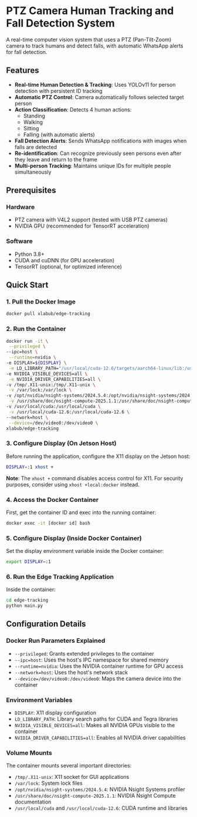 # PTZ Camera Human Tracking and Fall Detection System

A real-time computer vision system that uses a PTZ (Pan-Tilt-Zoom) camera to track humans and detect falls, with automatic WhatsApp alerts for fall detection.

## Features

- **Real-time Human Detection & Tracking**: Uses YOLOv11 for person detection with persistent ID tracking
- **Automatic PTZ Control**: Camera automatically follows selected target person
- **Action Classification**: Detects 4 human actions:
  - Standing
  - Walking
  - Sitting
  - Falling (with automatic alerts)
- **Fall Detection Alerts**: Sends WhatsApp notifications with images when falls are detected
- **Re-identification**: Can recognize previously seen persons even after they leave and return to the frame
- **Multi-person Tracking**: Maintains unique IDs for multiple people simultaneously

## Prerequisites

### Hardware
- PTZ camera with V4L2 support (tested with USB PTZ cameras)
- NVIDIA GPU (recommended for TensorRT acceleration)

### Software
- Python 3.8+
- CUDA and cuDNN (for GPU acceleration)
- TensorRT (optional, for optimized inference)

## Quick Start

### 1. Pull the Docker Image
```bash
docker pull xlabub/edge-tracking
```

### 2. Run the Container
```bash
docker run -it \
 --privileged \
--ipc=host \
 --runtime=nvidia \
-e DISPLAY=${DISPLAY} \
 -e LD_LIBRARY_PATH="/usr/local/cuda-12.6/targets/aarch64-linux/lib:/usr/local/cuda/lib64:/usr/lib/aarch64-linux-gnu:/usr/lib/aarch64-linux-gnu/tegra:/usr/lib/aarch64-linux-gnu/tegra-egl:${LD_LIBRARY_PATH}" \
-e NVIDIA_VISIBLE_DEVICES=all \
 -e NVIDIA_DRIVER_CAPABILITIES=all \
-v /tmp/.X11-unix:/tmp/.X11-unix \
 -v /var/lock:/var/lock \
-v /opt/nvidia/nsight-systems/2024.5.4:/opt/nvidia/nsight-systems/2024.5.4 \
 -v /usr/share/doc/nsight-compute-2025.1.1:/usr/share/doc/nsight-compute-2025.1.1 \
-v /usr/local/cuda:/usr/local/cuda \
 -v /usr/local/cuda-12.6:/usr/local/cuda-12.6 \
--network=host \
 --device=/dev/video0:/dev/video0 \
xlabub/edge-tracking
```

### 3. Configure Display (On Jetson Host)
Before running the application, configure the X11 display on the Jetson host:
```bash
DISPLAY=:1 xhost +
```

**Note**: The `xhost +` command disables access control for X11. For security purposes, consider using `xhost +local:docker` instead.

### 4. Access the Docker Container
First, get the container ID and exec into the running container:
```bash
docker exec -it [docker id] bash
```

### 5. Configure Display (Inside Docker Container)
Set the display environment variable inside the Docker container:
```bash
export DISPLAY=:1
```

### 6. Run the Edge Tracking Application
Inside the container:
```bash
cd edge-tracking
python main.py
```

## Configuration Details

### Docker Run Parameters Explained
- `--privileged`: Grants extended privileges to the container
- `--ipc=host`: Uses the host's IPC namespace for shared memory
- `--runtime=nvidia`: Uses the NVIDIA container runtime for GPU access
- `--network=host`: Uses the host's network stack
- `--device=/dev/video0:/dev/video0`: Maps the camera device into the container

### Environment Variables
- `DISPLAY`: X11 display configuration
- `LD_LIBRARY_PATH`: Library search paths for CUDA and Tegra libraries
- `NVIDIA_VISIBLE_DEVICES=all`: Makes all NVIDIA GPUs visible to the container
- `NVIDIA_DRIVER_CAPABILITIES=all`: Enables all NVIDIA driver capabilities

### Volume Mounts
The container mounts several important directories:
- `/tmp/.X11-unix`: X11 socket for GUI applications
- `/var/lock`: System lock files
- `/opt/nvidia/nsight-systems/2024.5.4`: NVIDIA Nsight Systems profiler
- `/usr/share/doc/nsight-compute-2025.1.1`: NVIDIA Nsight Compute documentation
- `/usr/local/cuda` and `/usr/local/cuda-12.6`: CUDA runtime and libraries
